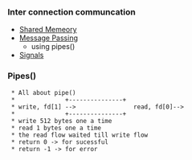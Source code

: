 ### Inter connection communcation
- [Shared Memeory](shared_memory_interconnection)
- [Message Passing](message_sharing_using_pipes)
  - using pipes()
- [Signals](signals.c)

### Pipes()
```
 * All about pipe()
 *              +---------------+
 * write, fd[1] -->                read, fd[0]-->
 *              +---------------+
 * write 512 bytes one a time
 * read 1 bytes one a time
 * the read flow waited till write flow
 * return 0 -> for sucessful
 * return -1 -> for error
 ```